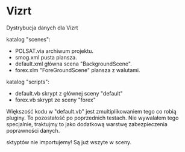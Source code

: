 # Vizrt
Dystrybucja danych dla Vizrt

katalog "scenes":
- POLSAT.via archiwum projektu.
- smog.xml pusta plansza.
- default.xml główna scena "BackgroundScene".
- forex.xlm "ForeGroundScene" plansza z walutami.

katalog "scripts":
- default.vb skrypt z głównej sceny "default"
- forex.vb skrypt ze sceny "forex"

Większość kodu w "default.vb" jest zmultiplikowaniem tego co robią pluginy.
To pozostałość po poprzednich testach. Nie wywalałem tego specjalnie, 
traktujmy to jako dodatkową warstwę zabezpieczenia poprawności danych.

sktyptów nie importujemy!
Są już wszyte w sceny.